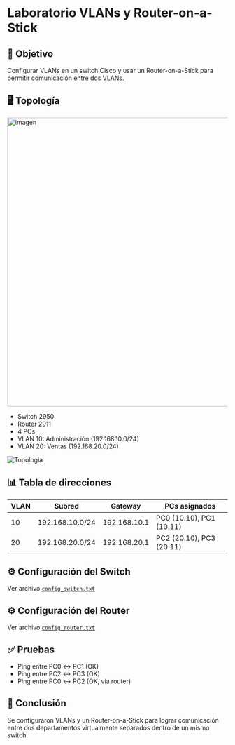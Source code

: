 # Laboratorio VLANs y Router-on-a-Stick

## 🎯 Objetivo
Configurar VLANs en un switch Cisco y usar un Router-on-a-Stick para permitir comunicación entre dos VLANs.

## 🖥️ Topología

<img width="781" height="659" alt="imagen" src="https://github.com/user-attachments/assets/263a66e0-c930-4cfc-b383-a5e10d1f30c2" />

- Switch 2950
- Router 2911
- 4 PCs
- VLAN 10: Administración (192.168.10.0/24)
- VLAN 20: Ventas (192.168.20.0/24)

![Topologia](topologia.png)

## 📊 Tabla de direcciones
| VLAN | Subred           | Gateway       | PCs asignados         |
|------|------------------|---------------|-----------------------|
| 10   | 192.168.10.0/24  | 192.168.10.1  | PC0 (10.10), PC1 (10.11) |
| 20   | 192.168.20.0/24  | 192.168.20.1  | PC2 (20.10), PC3 (20.11) |

## ⚙️ Configuración del Switch
Ver archivo [`config_switch.txt`](config_switch.txt)

## ⚙️ Configuración del Router
Ver archivo [`config_router.txt`](config_router.txt)

## ✅ Pruebas
- Ping entre PC0 ↔ PC1 (OK)  
- Ping entre PC2 ↔ PC3 (OK)  
- Ping entre PC0 ↔ PC2 (OK, vía router)  

## 📌 Conclusión
Se configuraron VLANs y un Router-on-a-Stick para lograr comunicación entre dos departamentos virtualmente separados dentro de un mismo switch.

